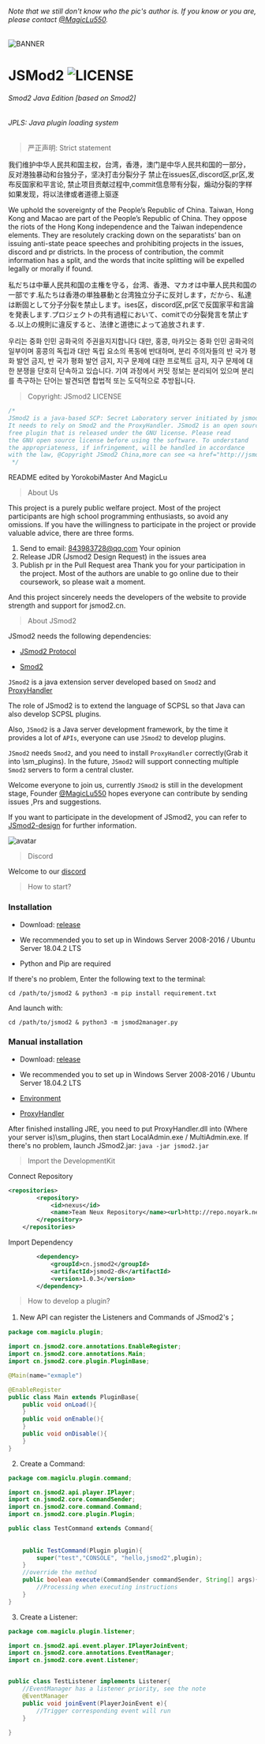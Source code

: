###### Note that we still don't know who the pic's author is. If you know or you are, please contact [@MagicLu550](https://github.com/MagicLu550).
![BANNER](6DC1237F3087F7B13213246693E6B81E.jpg)
# JSMod2    ![LICENSE](https://img.shields.io/badge/license-GPL-blue.svg)
###### Smod2 Java Edition [based on Smod2] 
###### JPLS: Java plugin loading system

> 严正声明: Strict statement

我们维护中华人民共和国主权，台湾，香港，澳门是中华人民共和国的一部分，
反对港独暴动和台独分子，坚决打击分裂分子 禁止在issues区,discord区,pr区,发布反国家和平言论,
禁止项目贡献过程中,commit信息带有分裂，煽动分裂的字样 如果发现，将以法律或者道德上驱逐

We uphold the sovereignty of the People’s Republic of China. Taiwan, Hong Kong 
and Macao are part of the People’s Republic of China. They oppose the riots of the 
Hong Kong independence and the Taiwan independence elements. They are resolutely cracking 
down on the separatists’ ban on issuing anti-state peace speeches and prohibiting projects in the issues,
 discord and pr districts. In the process of contribution, the commit information has a split, and the words 
 that incite splitting will be expelled legally or morally if found.

私だちは中華人民共和国の主権を守る，台湾、香港、マカオは中華人民共和国の一部です.私たちは香港の単独暴動と台湾独立分子に反対します，だから、私達は断固として分子分裂を禁止します。ises区，discord区,pr区で反国家平和言論を発表します.プロジェクトの共有過程において、comitでの分裂発言を禁止する.以上の規則に違反すると、法律と道徳によって追放されます.

우리는 중화 인민 공화국의 주권을지지합니다 대만, 홍콩, 마카오는 중화 인민 공화국의 일부이며 홍콩의 독립과 대만 독립 요소의 폭동에 반대하며, 분리 주의자들의 반 국가 평화 발언 금지, 반 국가 평화 발언 금지, 지구 문제에 대한 프로젝트 금지, 지구 문제에 대한 분쟁을 단호히 단속하고 있습니다. 기여 과정에서 커밋 정보는 분리되어 있으며 분리를 촉구하는 단어는 발견되면 합법적 또는 도덕적으로 추방됩니다.

> Copyright: JSmod2 LICENSE 
```java
/*
JSmod2 is a java-based SCP: Secret Laboratory server initiated by jsmod2.cn.
It needs to rely on Smod2 and the ProxyHandler. JSmod2 is an open source
free plugin that is released under the GNU license. Please read
the GNU open source license before using the software. To understand
the appropriateness, if infringement, will be handled in accordance
with the law, @Copyright JSmod2 China,more can see <a href="http://jsmod2.cn">that<a>
 */
```

README edited by YorokobiMaster And MagicLu

> About Us

This project is a purely public welfare project. Most of the project participants are high school programming enthusiasts, so avoid any omissions. If you have the willingness to participate in the project or provide valuable advice, there are three forms.
1. Send to email: 843983728@qq.com Your opinion
2. Release JDR (Jsmod2 Design Request) in the issues area
3. Publish pr in the Pull Request area
Thank you for your participation in the project. Most of the authors are unable to go online due to their coursework, so please wait a moment.

And this project sincerely needs the developers of the website to provide strength and support for jsmod2.cn.

> About JSmod2

JSmod2 needs the following dependencies:

* [JSmod2 Protocol](https://github.com/jsmod2-java-c/Jsmod2_protocol.git)

* [Smod2](https://github.com/Grover-c13/Smod2)

`JSmod2` is a java extension server 
developed based on `Smod2` and [ProxyHandler](https://github.com/jsmod2-java-c/ProxyHandler)

The role of JSmod2 is to extend the language of SCPSL
so that Java can also develop SCPSL plugins.

Also, `JSmod2` is a Java server 
development framework, by the time it provides a lot of `APIs`,
everyone can use `JSmod2` to develop plugins.

`JSmod2` needs `Smod2`, and you need to install `ProxyHandler` 
correctly(Grab it into \sm_plugins). In the future, `JSmod2` will support 
connecting multiple `Smod2` servers to form a central cluster.

Welcome everyone to join us, 
currently `JSmod2` is still in the development stage, 
Founder [@MagicLu550](https://github.com/MagicLu550) hopes everyone can contribute
by sending issues ,Prs and suggestions.

If you want to participate in the development of JSmod2,
you can refer to [JSmod2-design](https://github.com/jsmod2-java-c/jsmod2-design) for further information.

![avatar](github_info/jsmod2-banner.png)

> Discord

Welcome to our [discord](https://discord.gg/Qjzvb2a)

> How to start?

### Installation
* Download: [release](https://github.com/jsmod2-java-c/JSmod2-Core/releases)

* We recommended you to set up in Windows Server 2008-2016 / Ubuntu Server 18.04.2 LTS

* Python and Pip are required

If there's no problem, Enter the following text to the terminal:

`cd /path/to/jsmod2 & python3 -m pip install requirement.txt`

And launch with:

`cd /path/to/jsmod2 & python3 -m jsmod2manager.py`

### Manual installation
* Download: [release](https://github.com/jsmod2-java-c/JSmod2-Core/releases)

* We recommended you to set up in Windows Server 2008-2016 / Ubuntu Server 18.04.2 LTS

* [Environment](https://www.oracle.com/technetwork/java/javase/downloads/index.html)
* [ProxyHandler](https://github.com/jsmod2-java-c/JSMod2-ProxyHandler)

After finished installing JRE, you need to put ProxyHandler.dll into 
(Where your server is)\sm_plugins, then start LocalAdmin.exe / MultiAdmin.exe.
If there's no problem, launch JSmod2.jar:
`java -jar jsmod2.jar`

> Import the DevelopmentKit

Connect Repository

```xml
<repositories>
        <repository>
            <id>nexus</id>
            <name>Team Neux Repository</name><url>http://repo.noyark.net/nexus/content/groups/public/</url>
        </repository>
    </repositories>
```
Import Dependency
```xml
        <dependency>
            <groupId>cn.jsmod2</groupId>
            <artifactId>jsmod2-dk</artifactId>
            <version>1.0.3</version>
        </dependency>
```


> How to develop a plugin?

1. New API can register the Listeners and Commands of JSmod2's；

```java
package com.magiclu.plugin;

import cn.jsmod2.core.annotations.EnableRegister;
import cn.jsmod2.core.annotations.Main;
import cn.jsmod2.core.plugin.PluginBase;

@Main(name="exmaple")

@EnableRegister
public class Main extends PluginBase{
    public void onLoad(){
    }
    public void onEnable(){
    }
    public void onDisable(){
    }
}
```

2. Create a Command:


```java
package com.magiclu.plugin.command;

import cn.jsmod2.api.player.IPlayer;
import cn.jsmod2.core.CommandSender;
import cn.jsmod2.core.command.Command;
import cn.jsmod2.core.plugin.Plugin;

public class TestCommand extends Command{
    
   
    public TestCommand(Plugin plugin){
        super("test","CONSOLE", "hello,jsmod2",plugin);
    }
    //override the method
    public boolean execute(CommandSender commandSender, String[] args){
        //Processing when executing instructions
    }
}

```

3. Create a Listener:


```java
package com.magiclu.plugin.listener;

import cn.jsmod2.api.event.player.IPlayerJoinEvent;
import cn.jsmod2.core.annotations.EventManager;
import cn.jsmod2.core.event.Listener;


public class TestListener implements Listener{
    //EventManager has a listener priority, see the note
    @EventManager
    public void joinEvent(PlayerJoinEvent e){
        //Trigger corresponding event will run
    }
    
}
```
